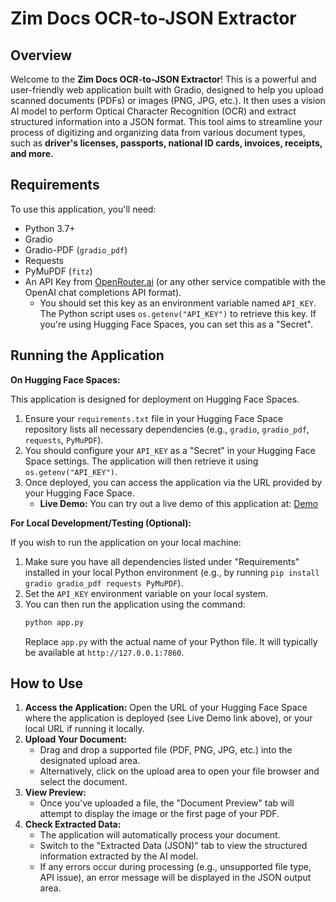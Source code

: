 # Zim Docs OCR-to-JSON Extractor

## Overview

Welcome to the **Zim Docs OCR-to-JSON Extractor**! This is a powerful and user-friendly web application built with Gradio, designed to help you upload scanned documents (PDFs) or images (PNG, JPG, etc.). It then uses a vision AI model to perform Optical Character Recognition (OCR) and extract structured information into a JSON format. This tool aims to streamline your process of digitizing and organizing data from various document types, such as **driver's licenses, passports, national ID cards, invoices, receipts, and more.**

## Requirements

To use this application, you'll need:

* Python 3.7+
* Gradio
* Gradio-PDF (`gradio_pdf`)
* Requests
* PyMuPDF (`fitz`)
* An API Key from [OpenRouter.ai](https://openrouter.ai/) (or any other service compatible with the OpenAI chat completions API format).
    * You should set this key as an environment variable named `API_KEY`. The Python script uses `os.getenv("API_KEY")` to retrieve this key. If you're using Hugging Face Spaces, you can set this as a "Secret".

## Running the Application

**On Hugging Face Spaces:**

This application is designed for deployment on Hugging Face Spaces.
1.  Ensure your `requirements.txt` file in your Hugging Face Space repository lists all necessary dependencies (e.g., `gradio`, `gradio_pdf`, `requests`, `PyMuPDF`).
2.  You should configure your `API_KEY` as a "Secret" in your Hugging Face Space settings. The application will then retrieve it using `os.getenv("API_KEY")`.
3.  Once deployed, you can access the application via the URL provided by your Hugging Face Space.
    * **Live Demo:** You can try out a live demo of this application at: [Demo](https://huggingface.co/spaces/NyashaK/DocOCR2JSON)

**For Local Development/Testing (Optional):**

If you wish to run the application on your local machine:
1.  Make sure you have all dependencies listed under "Requirements" installed in your local Python environment (e.g., by running `pip install gradio gradio_pdf requests PyMuPDF`).
2.  Set the `API_KEY` environment variable on your local system.
3.  You can then run the application using the command:
    ```bash
    python app.py
    ```
    Replace `app.py` with the actual name of your Python file. It will typically be available at `http://127.0.0.1:7860`.

## How to Use

1.  **Access the Application:** Open the URL of your Hugging Face Space where the application is deployed (see Live Demo link above), or your local URL if running it locally.
2.  **Upload Your Document:**
    * Drag and drop a supported file (PDF, PNG, JPG, etc.) into the designated upload area.
    * Alternatively, click on the upload area to open your file browser and select the document.
3.  **View Preview:**
    * Once you've uploaded a file, the "Document Preview" tab will attempt to display the image or the first page of your PDF.
4.  **Check Extracted Data:**
    * The application will automatically process your document.
    * Switch to the "Extracted Data (JSON)" tab to view the structured information extracted by the AI model.
    * If any errors occur during processing (e.g., unsupported file type, API issue), an error message will be displayed in the JSON output area.


